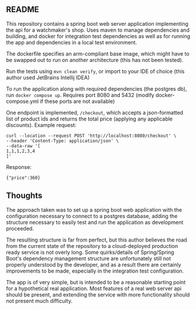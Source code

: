 README
---

This repository contains a spring boot web server application implementing the api for a watchmaker's shop.
Uses maven to manage dependencies and building, and docker for integration test dependencies as well as 
for running the app and dependencies in a local test environment.

The dockerfile specifies an arm-compliant base image, which might have to be swapped out
to run on another architecture (this has not been tested).

Run the tests using ````mvn clean verify````, or import to your IDE of choice (this author used JetBrains Intellij IDEA)

To run the application along with required dependencies (the postgres db), run ````docker compose up````. Requires port 8080 and 5432 (modify docker-compose.yml if these ports are not available)

One endpoint is implemented, ```/checkout```, which accepts a json-formatted list of product ids and returns the total price (applying any applicable discounts).
Example request: 
````
curl --location --request POST 'http://localhost:8080/checkout' \
--header 'Content-Type: application/json' \
--data-raw '[
1,1,1,2,3,4
]'
````
Response:
````
{"price":360}
````

## Thoughts

The approach taken was to set up a spring boot web application with the configuration necessary
to connect to a postgres database, adding the structure necessary to easily test and run the
application as development proceeded. 

The resulting structure is far from perfect, but this author believes the road from the current
state of the repository to a cloud-deployed production ready service is not overly long. Some
quirks/details of Spring/Spring Boot's dependency management structure are unfortunately still
not properly understood by the developer, and as a result there are certainly improvements to 
be made, especially in the integration test configuration.

The app is of very simple, but is intended to be a reasonable starting point for a 
hypothetical real application. Most features of a real web server api should be present, and
extending the service with more functionality should not present much difficulty.
